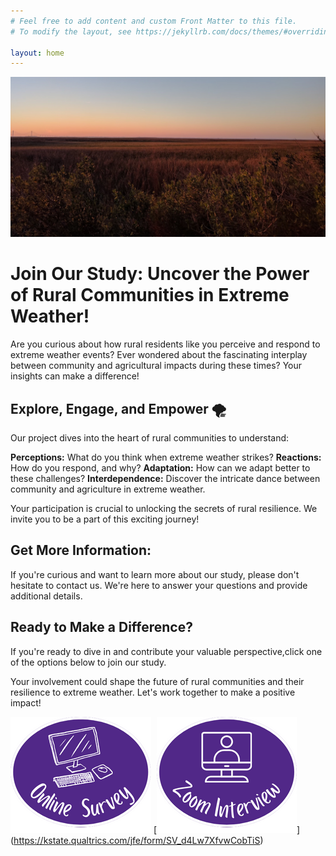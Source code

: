 ```yaml
---
# Feel free to add content and custom Front Matter to this file.
# To modify the layout, see https://jekyllrb.com/docs/themes/#overriding-theme-defaults

layout: home
---
```


![sunset](img/sunset.jpg)

# Join Our Study: Uncover the Power of Rural Communities in Extreme Weather! 

Are you curious about how rural residents like you perceive and respond to extreme weather events? Ever wondered about the fascinating interplay between community and agricultural impacts during these times? Your insights can make a difference!

## Explore, Engage, and Empower 🌪️

Our project dives into the heart of rural communities to understand:

**Perceptions:** What do you think when extreme weather strikes?
**Reactions:** How do you respond, and why?
**Adaptation:** How can we adapt better to these challenges?
**Interdependence:** Discover the intricate dance between community and agriculture in extreme weather.

Your participation is crucial to unlocking the secrets of rural resilience. We invite you to be a part of this exciting journey!

## Get More Information:
If you're curious and want to learn more about our study, please don't hesitate to contact us. We're here to answer your questions and provide additional details.

## Ready to Make a Difference? 

If you're ready to dive in and contribute your valuable perspective,click one of the options below to join our study.

Your involvement could shape the future of rural communities and their resilience to extreme weather. Let's work together to make a positive impact!


[![survey](img/OnlineSurvey.png)](https://kstate.qualtrics.com/jfe/form/SV_39FxVKG3qniPGwS) 
[![interview](img/OnlineInterview.png)] (https://kstate.qualtrics.com/jfe/form/SV_d4Lw7XfvwCobTiS)


